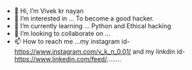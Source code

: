 - 👋 Hi, I’m Vivek kr nayan
- 👀 I’m interested in ... To become a good hacker.
- 🌱 I’m currently learning ... Python and Ethical hacking
- 💞️ I’m looking to collaborate on ...
- 📫 How to reach me ...my instagram id-https://www.instagram.com/v_k_n_0.01/ and my linkdin id-https://www.linkedin.com/feed/........

<!---
V-k-n-001/V-k-n-001 is a ✨ special ✨ repository because its `README.md` (this file) appears on your GitHub profile.
You can click the Preview link to take a look at your changes.
--->
